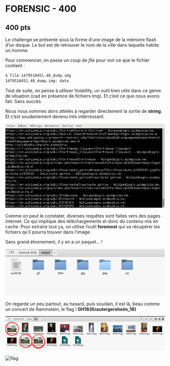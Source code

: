 # FORENSIC - 400
## 400 pts

Le challenge se présente sous la forme d’une image de la mémoire flash d’un disque.
Le but est de retrouver le nom de la ville dans laquelle habite un homme.

Pour commencer, on passe un coup de _file_ pour voir ce que le fichier contient :
```sh
$ file 1479518451.48_dump.img  
1479518451.48_dump.img: data
```


Tout de suite, on pense à utiliser Volatility, un outil bien utile dans ce genre de situation (cad en présence de fichiers img). Et c’est ce que nous avons fait. Sans succès.

Nous nous sommes alors attelés à regarder directement la sortie de __string__. Et c’est soudainement devenu très intérressant.

![string](/Forensic/400/Images/strings_sortie.png )

Comme on peut le constater, diverses requêtes sont faites vers des pages internet. Ce qui implique des téléchargements et donc du contenu mis en cache.
Pour extraire tout ça, on utilise l’outil __foremost__  qui va récupérer les fichiers qu’il pourra trouver dans l’image.

Sans grand étonnement, il y en a un paquet... !

![foremost](/Forensic/400/Images/foremost.png )

On regarde un peu partout, au hasard, puis soudain, il est là, beau comme un concert de Rammstein, le flag ! **GH16{Krautergersheim_18}**

![image_dossier](/Forensic/400/Images/images_forensic.png )

![flag](/Forensic/400/Images/flag.jpg )

